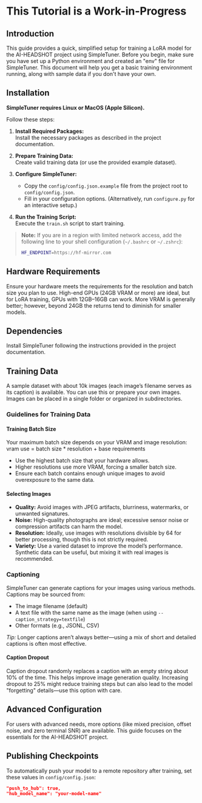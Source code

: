 # This Tutorial is a Work-in-Progress

## Introduction

This guide provides a quick, simplified setup for training a LoRA model for the AI-HEADSHOT project using SimpleTuner. Before you begin, make sure you have set up a Python environment and created an "env" file for SimpleTuner. This document will help you get a basic training environment running, along with sample data if you don't have your own.

## Installation

**SimpleTuner requires Linux or MacOS (Apple Silicon).**

Follow these steps:

1. **Install Required Packages:**  
   Install the necessary packages as described in the project documentation.

2. **Prepare Training Data:**  
   Create valid training data (or use the provided example dataset).

3. **Configure SimpleTuner:**  
   - Copy the `config/config.json.example` file from the project root to `config/config.json`.
   - Fill in your configuration options. (Alternatively, run `configure.py` for an interactive setup.)

4. **Run the Training Script:**  
   Execute the `train.sh` script to start training.

> **Note:** If you are in a region with limited network access, add the following line to your shell configuration (`~/.bashrc` or `~/.zshrc`):
> 
> ```bash
> HF_ENDPOINT=https://hf-mirror.com
> ```

## Hardware Requirements

Ensure your hardware meets the requirements for the resolution and batch size you plan to use. High-end GPUs (24GB VRAM or more) are ideal, but for LoRA training, GPUs with 12GB–16GB can work. More VRAM is generally better; however, beyond 24GB the returns tend to diminish for smaller models.

## Dependencies

Install SimpleTuner following the instructions provided in the project documentation.

## Training Data

A sample dataset with about 10k images (each image’s filename serves as its caption) is available. You can use this or prepare your own images. Images can be placed in a single folder or organized in subdirectories.

### Guidelines for Training Data

#### Training Batch Size

Your maximum batch size depends on your VRAM and image resolution: vram use = batch size * resolution + base requirements
- Use the highest batch size that your hardware allows.
- Higher resolutions use more VRAM, forcing a smaller batch size.
- Ensure each batch contains enough unique images to avoid overexposure to the same data.

#### Selecting Images

- **Quality:** Avoid images with JPEG artifacts, blurriness, watermarks, or unwanted signatures.
- **Noise:** High-quality photographs are ideal; excessive sensor noise or compression artifacts can harm the model.
- **Resolution:** Ideally, use images with resolutions divisible by 64 for better processing, though this is not strictly required.
- **Variety:** Use a varied dataset to improve the model’s performance. Synthetic data can be useful, but mixing it with real images is recommended.

### Captioning

SimpleTuner can generate captions for your images using various methods. Captions may be sourced from:

- The image filename (default)
- A text file with the same name as the image (when using `--caption_strategy=textfile`)
- Other formats (e.g., JSONL, CSV)

*Tip:* Longer captions aren’t always better—using a mix of short and detailed captions is often most effective.

#### Caption Dropout

Caption dropout randomly replaces a caption with an empty string about 10% of the time. This helps improve image generation quality. Increasing dropout to 25% might reduce training steps but can also lead to the model "forgetting" details—use this option with care.

## Advanced Configuration

For users with advanced needs, more options (like mixed precision, offset noise, and zero terminal SNR) are available. This guide focuses on the essentials for the AI-HEADSHOT project.

## Publishing Checkpoints

To automatically push your model to a remote repository after training, set these values in `config/config.json`:

```json
"push_to_hub": true,
"hub_model_name": "your-model-name"




